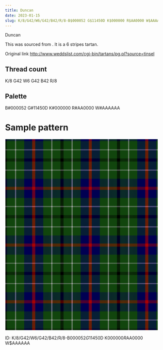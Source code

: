 ```yaml
---
title: Duncan
date: 2023-01-15
slug: K/8/G42/W6/G42/B42/R/8-B$000052 G$11450D K$000000 R$AA0000 W$AAAAAA
---
```

Duncan

This was sourced from <no value>.  It is a 6 stripes tartan.

Original link http://www.weddslist.com/cgi-bin/tartans/pg.pl?source=tinsel

## Thread count
K/8 G42 W6 G42 B42 R/8

## Palette
B#000052 G#11450D K#000000 R#AA0000 W#AAAAAA

# Sample pattern

![Tartan detail](tartan.png "K/8 G42 W6 G42 B42 R/8 tartan")

ID: K/8/G42/W6/G42/B42/R/8-B$000052 G$11450D K$000000 R$AA0000 W$AAAAAA